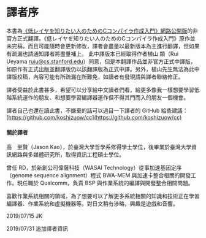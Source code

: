 # 譯者序

本書為[《低レイヤを知りたい人のためのCコンパイラ作成入門》網路公開版](https://www.sigbus.info/compilerbook)的非官方正式翻譯。《低レイヤを知りたい人のためのCコンパイラ作成入門》原作並未完稿，而且可能隨時會更新修改，譯者會盡量以最新版本為主進行翻譯，但如果有疏漏也請通知譯者將盡量補上。 此中譯版本已經取得作者植山 類（Rui Ueyama [ruiu@cs.stanford.edu](mailto:ruiu@cs.stanford.edu)）同意，但是本翻譯作品並非官方正式中譯版，如原作有正式出版並翻譯版仍以該翻譯版為正式中譯。另外，植山先生無法為此中譯版校稿，內容可能有所疏漏在所難免，如讀者有發現請與譯者聯絡修正。

譯者受益於此書甚多，希望可以分享給中文讀者們看，給更多像我一樣想要學習低階系統運作的朋友、和想要學習編譯器運作但不得其門而入的朋友一個機會。 

譯者自己也還在讀此書，不嫌棄的話可以過目一下譯者的 GitHub 給些建議：[https://github.com/koshizuow/cc](https://github.com/koshizuow/cc)

#### 關於譯者

高　至賢（Jason Kao），於臺灣大學哲學系修得學士學位，後畢業於臺灣大學資訊網路與多媒體研究所，取得資訊工程碩士學位。

曾任 RD，於新創公司偉薩科技（WASAI Technology）從事加速基因定序（genome sequence alignment）程式 BWA-MEM 與加速卡整合相關的開發工作。現任職於 Qualcomm，負責 BSP 與作業系統的編譯與開發整合相關問題。

喜歡作業系統相關的領域，為了想要可以了解更多系統相關的知識和技術正在學習編譯器、作業系統和虛擬機器等。對日文稍有涉略，興趣是遊戲和音響。

2019/07/15 JK

2019/07/31 追加譯者資訊

